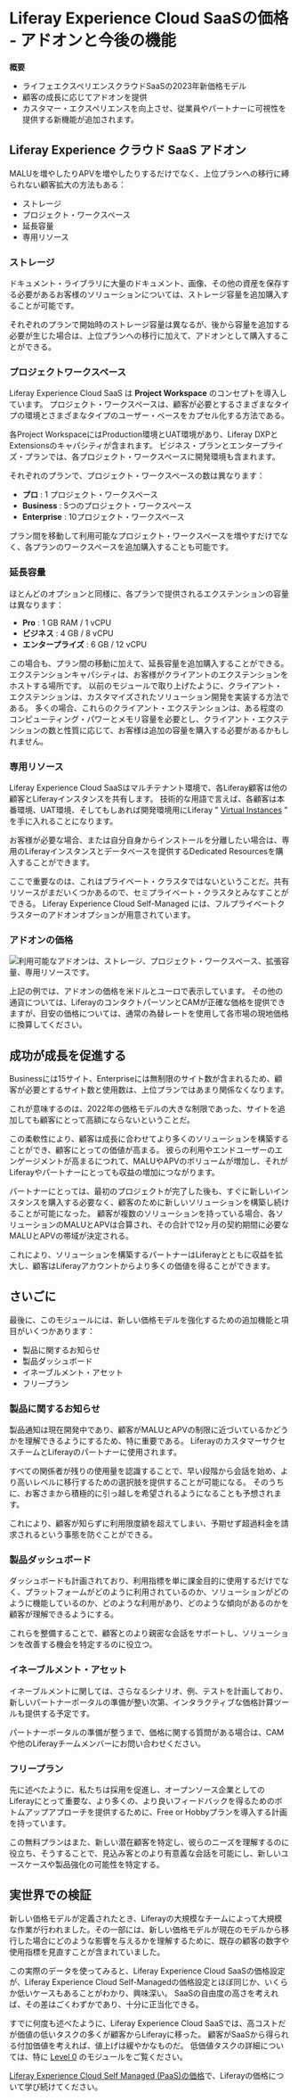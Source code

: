 # Liferay Experience Cloud SaaSの価格 - アドオンと今後の機能

**概要**

* ライフェエクスペリエンスクラウドSaaSの2023年新価格モデル
* 顧客の成長に応じてアドオンを提供
* カスタマー・エクスペリエンスを向上させ、従業員やパートナーに可視性を提供する新機能が追加されます。

## Liferay Experience クラウド SaaS アドオン

MALUを増やしたりAPVを増やしたりするだけでなく、上位プランへの移行に縛られない顧客拡大の方法もある：

* ストレージ
* プロジェクト・ワークスペース
* 延長容量
* 専用リソース

### ストレージ

ドキュメント・ライブラリに大量のドキュメント、画像、その他の資産を保存する必要があるお客様のソリューションについては、ストレージ容量を追加購入することが可能です。

それぞれのプランで開始時のストレージ容量は異なるが、後から容量を追加する必要が生じた場合は、上位プランへの移行に加えて、アドオンとして購入することができる。

### プロジェクトワークスペース

Liferay Experience Cloud SaaS は **Project Workspace** のコンセプトを導入しています。 プロジェクト・ワークスペースは、顧客が必要とするさまざまなタイプの環境とさまざまなタイプのユーザー・ベースをカプセル化する方法である。

各Project WorkspaceにはProduction環境とUAT環境があり、Liferay DXPとExtensionsのキャパシティが含まれます。 ビジネス・プランとエンタープライズ・プランでは、各プロジェクト・ワークスペースに開発環境も含まれます。

それぞれのプランで、プロジェクト・ワークスペースの数は異なります：

* **プロ** : 1 プロジェクト・ワークスペース
* **Business** : 5つのプロジェクト・ワークスペース
* **Enterprise** : 10プロジェクト・ワークスペース

プラン間を移動して利用可能なプロジェクト・ワークスペースを増やすだけでなく、各プランのワークスペースを追加購入することも可能です。

### 延長容量

ほとんどのオプションと同様に、各プランで提供されるエクステンションの容量は異なります：

* **Pro** : 1 GB RAM / 1 vCPU
* **ビジネス** : 4 GB / 8 vCPU
* **エンタープライズ** : 6 GB / 12 vCPU

この場合も、プラン間の移動に加えて、延長容量を追加購入することができる。 エクステンションキャパシティは、お客様がクライアントのエクステンションをホストする場所です。 以前のモジュールで取り上げたように、クライアント・エクステンションは、カスタマイズされたソリューション開発を実装する方法である。  多くの場合、これらのクライアント・エクステンションは、ある程度のコンピューティング・パワーとメモリ容量を必要とし、クライアント・エクステンションの数と性質に応じて、お客様は追加の容量を購入する必要があるかもしれません。

### 専用リソース

Liferay Experience Cloud SaaSはマルチテナント環境で、各Liferay顧客は他の顧客とLiferayインスタンスを共有します。  技術的な用語で言えば、各顧客は本番環境、UAT環境、そしてもしあれば開発環境用にLiferay " [Virtual Instances](https://learn.liferay.com/web/guest/w/dxp/system-administration/configuring-liferay/virtual-instances/understanding-virtual-instances) " を手に入れることになります。

お客様が必要な場合、または自分自身からインストールを分離したい場合は、専用のLiferayインスタンスとデータベースを提供するDedicated Resourcesを購入することができます。

ここで重要なのは、これはプライベート・クラスタではないということだ。共有リソースがまだいくつかあるので、セミプライベート・クラスタとみなすことができる。 Liferay Experience Cloud Self-Managed には、フルプライベートクラスターのアドオンオプションが用意されています。

### アドオンの価格

![利用可能なアドオンは、ストレージ、プロジェクト・ワークスペース、拡張容量、専用リソースです。](./liferay-pricing-saas/images/06.png)

上記の例では、アドオンの価格を米ドルとユーロで表示しています。 その他の通貨については、LiferayのコンタクトパーソンとCAMが正確な価格を提供できますが、目安の価格については、通常の為替レートを使用して各市場の現地価格に換算してください。

## 成功が成長を促進する

Businessには15サイト、Enterpriseには無制限のサイト数が含まれるため、顧客が必要とするサイト数と使用数は、上位プランではあまり関係なくなります。

これが意味するのは、2022年の価格モデルの大きな制限であった、サイトを追加しても顧客にとって高額にならないということだ。

この柔軟性により、顧客は成長に合わせてより多くのソリューションを構築することができ、顧客にとっての価値が高まる。 彼らの利用やエンドユーザーのエンゲージメントが高まるにつれて、MALUやAPVのボリュームが増加し、それがLiferayやパートナーにとっても収益の増加につながります。

パートナーにとっては、最初のプロジェクトが完了した後も、すぐに新しいインスタンスを購入する必要なく、顧客のために新しいソリューションを構築し続けることが可能になった。 顧客が複数のソリューションを持っている場合、各ソリューションのMALUとAPVは合算され、その合計で12ヶ月の契約期間に必要なMALUとAPVの帯域が決定される。

これにより、ソリューションを構築するパートナーはLiferayとともに収益を拡大し、顧客はLiferayアカウントからより多くの価値を得ることができます。

## さいごに

最後に、このモジュールには、新しい価格モデルを強化するための追加機能と項目がいくつかあります：

* 製品に関するお知らせ
* 製品ダッシュボード
* イネーブルメント・アセット
* フリープラン

### 製品に関するお知らせ

製品通知は現在開発中であり、顧客がMALUとAPVの制限に近づいているかどうかを理解できるようにするため、特に重要である。 LiferayのカスタマーサクセスチームとLiferayのパートナーに使用されます。

すべての関係者が残りの使用量を認識することで、早い段階から会話を始め、より高いレベルに移行するための選択肢を提供することが可能になる。 そのうちに、お客さまから積極的に引っ越しを希望されるようになることも予想されます。

これにより、顧客が知らずに利用限度額を超えてしまい、予期せず超過料金を請求されるという事態を防ぐことができる。

### 製品ダッシュボード

ダッシュボードも計画されており、利用指標を単に課金目的に使用するだけでなく、プラットフォームがどのように利用されているのか、ソリューションがどのように機能しているのか、どのような利用があり、どのような傾向があるのかを顧客が理解できるようにする。

これらを整備することで、顧客とのより親密な会話をサポートし、ソリューションを改善する機会を特定するのに役立つ。

### イネーブルメント・アセット

イネーブルメントに関しては、さらなるシナリオ、例、テストを計画しており、新しいパートナーポータルの準備が整い次第、インタラクティブな価格計算ツールも提供する予定です。

パートナーポータルの準備が整うまで、価格に関する質問がある場合は、CAMや他のLiferayチームメンバーにお問い合わせください。

### フリープラン

先に述べたように、私たちは採用を促進し、オープンソース企業としてのLiferayにとって重要な、より多くの、より良いフィードバックを得るためのボトムアップアプローチを提供するために、Free or Hobbyプランを導入する計画を持っています。

この無料プランはまた、新しい潜在顧客を特定し、彼らのニーズを理解するのに役立ち、そうすることで、見込み客とのより有意義な会話を可能にし、新しいユースケースや製品強化の可能性を特定する。

## 実世界での検証

新しい価格モデルが定義されたとき、Liferayの大規模なチームによって大規模な作業が行われました。その一部には、新しい価格モデルが現在のモデルから移行した場合にどのような影響を与えるかを理解するために、既存の顧客の数字や使用指標を見直すことが含まれていました。

この実際のデータを使ってみると、Liferay Experience Cloud SaaSの価格設定が、Liferay Experience Cloud Self-Managedの価格設定とほぼ同じか、いくらか低いケースもあることがわかり、興味深い。 SaaSの自由度の高さを考えれば、その差はごくわずかであり、十分に正当化できる。

すでに何度も述べたように、Liferay Experience Cloud SaaSでは、高コストだが価値の低いタスクの多くが顧客からLiferayに移った。 顧客がSaaSから得られる付加価値を考えれば、値上げは緩やかなものだ。 低価値タスクの詳細については、特に [Level 0](https://learn.liferay.com/web/guest/w/courses/selling-liferay/level-0) のモジュールをご覧ください。

[Liferay Experience Cloud Self Managed (PaaS)の価格](./liferay-pricing-paas.md)で、Liferayの価格について学び続けてください。
